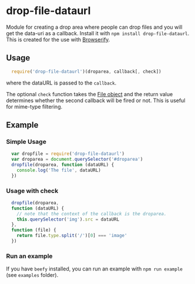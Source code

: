 # drop-file-dataurl

Module for creating a drop area where people can drop files and you will get 
the data-uri as a callback. Install it with `npm install drop-file-dataurl`.
This is created for the use with [Browserify](http://browserify.org/).


## Usage
```js
  require('drop-file-dataurl')(droparea, callback[, check])
```
where the dataURL is passed to the `callback`. 

The optional `check` function
takes the [File object](https://developer.mozilla.org/en-US/docs/Web/API/File)
and the return value determines whether the second callback will be fired or not. 
This is useful for mime-type filtering.

## Example

### Simple Usage
```js
  var dropfile = require('drop-file-dataurl')
  var droparea = document.querySelector('#droparea')
  dropfile(droparea, function (dataURL) {
    console.log('The file', dataURL)
  })
```


### Usage with check

```js
  dropfile(droparea, 
  function (dataURL) {
    // note that the context of the callback is the droparea.
    this.querySelector('img').src = dataURL
  },
  function (file) {
    return file.type.split('/')[0] === 'image'
  })
```

### Run an example

If you have `beefy` installed, you can run an example with
`npm run example` (see `examples` folder).